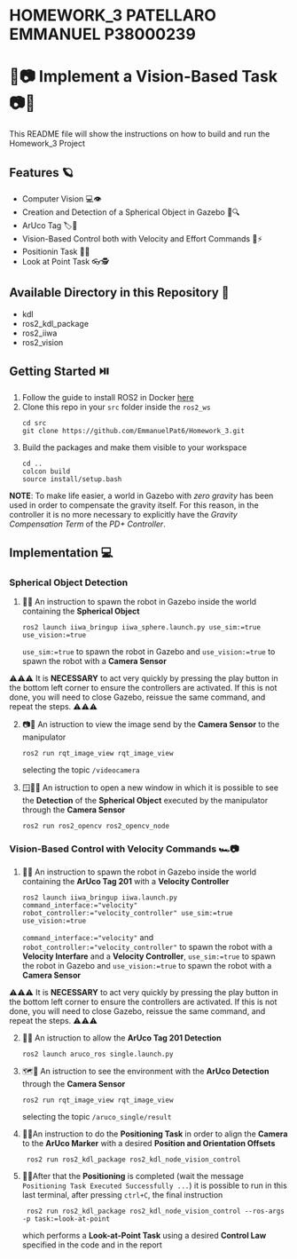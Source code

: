 # HOMEWORK_3 PATELLARO EMMANUEL P38000239 #
# 👀📷 Implement a Vision-Based Task 📷👀 #
This README file will show the instructions on how to build and run the Homework_3 Project 

## Features 🪐 ##
- Computer Vision 💻👁️
- Creation and Detection of a Spherical Object in Gazebo 🏀🔍
- ArUco Tag 🏷️🧩
- Vision-Based Control both with Velocity and Effort Commands 🚀⚡
- Positionin Task 📍🎯
- Look at Point Task 👓🕵️

## Available Directory in this Repository 📂 ##
- kdl
- ros2_kdl_package
- ros2_iiwa
- ros2_vision

## Getting Started ⏯️
1. Follow the guide to install ROS2 in Docker [here](https://github.com/RoboticsLab2024/ros2_docker_scripts.git)
2. Clone this repo in your `src` folder inside the `ros2_ws`
    ```shell
    cd src
    git clone https://github.com/EmmanuelPat6/Homework_3.git
    ```
3. Build the packages and make them visible to your workspace
    ```shell
    cd ..
    colcon build
    source install/setup.bash
    ```
**NOTE**: To make life easier, a world in Gazebo with *zero gravity* has been used in order to compensate the gravity itself. For this reason, in the controller it is no more necessary to explicitly have the *Gravity Compensation Term* of the *PD+ Controller*.
## Implementation 💻
### Spherical Object Detection  

1. 🤖🤖 An instruction to spawn the robot in Gazebo inside the world containing the **Spherical Object**
    ```shell
    ros2 launch iiwa_bringup iiwa_sphere.launch.py use_sim:=true use_vision:=true
    ```
    `use_sim:=true` to spawn the robot in Gazebo and `use_vision:=true` to spawn the robot with a **Camera Sensor**

⚠️⚠️⚠️ It is **NECESSARY** to act very quickly by pressing the play button in the bottom left corner to ensure the controllers are activated. If this is not done, you will need to close Gazebo, reissue the same command, and repeat the steps. ⚠️⚠️⚠️

2. 📷🎥 An istruction to view the image send by the **Camera Sensor** to the manipulator  
    ```shell
    ros2 run rqt_image_view rqt_image_view
    ```
   selecting the topic `/videocamera`

3. 🪟🕵️‍♂️ An istruction to open a new window in which it is possible to see the **Detection** of the **Spherical Object** executed by the manipulator through the **Camera Sensor**
    ```shell
    ros2 run ros2_opencv ros2_opencv_node
    ```
    
### Vision-Based Control with Velocity Commands 🏎📷

1. 🤖🤖 An instruction to spawn the robot in Gazebo inside the world containing the **ArUco Tag 201** with a **Velocity Controller**
    ```shell
    ros2 launch iiwa_bringup iiwa.launch.py command_interface:="velocity" robot_controller:="velocity_controller" use_sim:=true use_vision:=true
    ```
    `command_interface:="velocity"` and `robot_controller:="velocity_controller"` to spawn the robot with a **Velocity Interfare** and a **Velocity Controller**, `use_sim:=true` to spawn the robot in Gazebo and `use_vision:=true` to spawn the robot with a **Camera Sensor**

⚠️⚠️⚠️ It is **NECESSARY** to act very quickly by pressing the play button in the bottom left corner to ensure the controllers are activated. If this is not done, you will need to close Gazebo, reissue the same command, and repeat the steps. ⚠️⚠️⚠️

2. 📐📏 An istruction to allow the **ArUco Tag 201 Detection**  
    ```shell
    ros2 launch aruco_ros single.launch.py 
    ```
   
3. 🗺️📸 An istruction to see the environment with the **ArUco Detection** through the **Camera Sensor**
    ```shell
    ros2 run rqt_image_view rqt_image_view
    ```
    selecting the topic `/aruco_single/result`

4. 🚀📍An instruction to do the **Positioning Task** in order to align the **Camera** to the **ArUco Marker** with a desired **Position and Orientation Offsets**
   ```shell
    ros2 run ros2_kdl_package ros2_kdl_node_vision_control 
    ```
5. 👀🎯After that the **Positioning** is completed (wait the message `Positioning Task Executed Successfully ...`) it is possible to run in this last terminal, after pressing `ctrl+C`, the final instruction
   ```shell
    ros2 run ros2_kdl_package ros2_kdl_node_vision_control --ros-args -p task:=look-at-point
    ```
   which performs a **Look-at-Point Task** using a desired **Control Law** specified in the code and in the report
 
